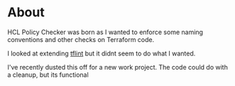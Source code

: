 # About

HCL Policy Checker was born as I wanted to enforce some naming conventions and other checks on Terraform code.

I looked at extending [tflint](https://github.com/terraform-linters/tflint) but it didnt seem to do what I wanted. 

I've recently dusted this off for a new work project. The code could do with a cleanup, but its functional
